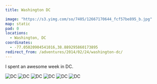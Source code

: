 ```yaml
---
title: Washington DC

image: "https://s3.yimg.com/so/7405/12667170644_fcf57be895_b.jpg"
map: static
pad: 0
locations:
  - Washington, DC
coordinates:
  - -77.05020904541016,38.889295860173895
redirect_from: /adventures/2014/02/24/washington-dc/
---
```


I spent an awesome week in DC.

<div class="photos">

<img src="https://c2.staticflickr.com/6/5485/12666688105_550efc51db_b.jpg" alt="DC">

<img src="https://c2.staticflickr.com/8/7382/12666807483_1e56a7c7cb_b.jpg" class="img-half" alt="DC">
<img src="https://c2.staticflickr.com/8/7392/12667150544_548740e41e_b.jpg" class="img-half" alt="DC">

<img src="https://c2.staticflickr.com/8/7405/12667170644_fcf57be895_b.jpg" class="pop-out" alt="DC">

<img src="https://c2.staticflickr.com/8/7377/12667152304_47a1ddda05_b.jpg" alt="DC">

<img src="https://c2.staticflickr.com/8/7398/12666816563_21cfc4f959_b.jpg" alt="DC">
</div>
